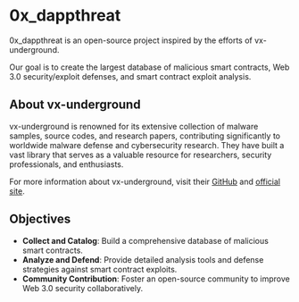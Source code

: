 # 0x_dappthreat

0x_dappthreat is an open-source project inspired by the efforts of vx-underground. 

Our goal is to create the largest database of malicious smart contracts, Web 3.0 security/exploit defenses, and smart contract exploit analysis.

## About vx-underground

vx-underground is renowned for its extensive collection of malware samples, source codes, and research papers, contributing significantly to worldwide malware defense and cybersecurity research. They have built a vast library that serves as a valuable resource for researchers, security professionals, and enthusiasts. 

For more information about vx-underground, visit their [GitHub](https://github.com/vx-underground) and [official site](https://vx-underground.org).

## Objectives

- **Collect and Catalog**: Build a comprehensive database of malicious smart contracts.
- **Analyze and Defend**: Provide detailed analysis tools and defense strategies against smart contract exploits.
- **Community Contribution**: Foster an open-source community to improve Web 3.0 security collaboratively.
